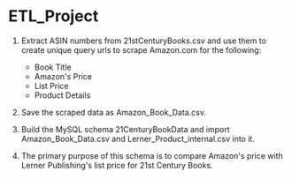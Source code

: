 # ETL_Project

1) Extract ASIN numbers from 21stCenturyBooks.csv and use them to create unique query urls to scrape Amazon.com for the following:
    - Book Title
    - Amazon's Price
    - List Price
    - Product Details

2) Save the scraped data as Amazon_Book_Data.csv.

3) Build the MySQL schema 21CenturyBookData and import Amazon_Book_Data.csv and Lerner_Product_internal.csv into it.

4) The primary purpose of this schema is to compare Amazon's price with Lerner Publishing's list price for 21st Century Books.






